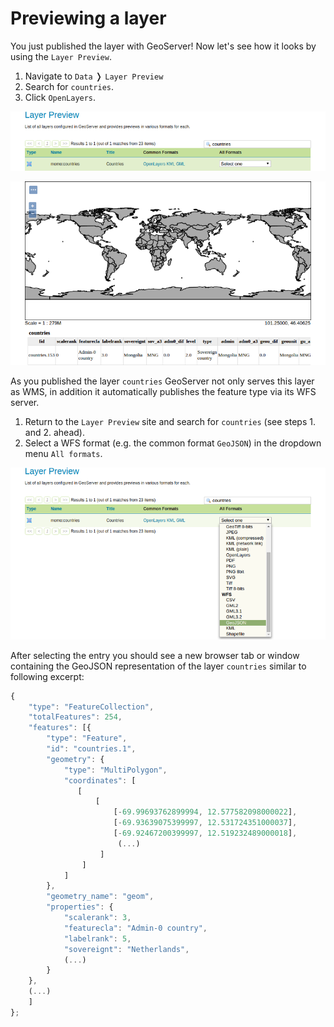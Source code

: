 # Previewing a layer

You just published the layer with GeoServer! Now let's see how it looks by using
the `Layer Preview`.

1. Navigate to `Data` &#10093; `Layer Preview`
2. Search for `countries`.
3. Click `OpenLayers`.

![Layer Preview](../../../assets/layer_preview.png)

![Hello world!](../../../assets/preview_vector_layer_ol.png)

As you published the layer `countries` GeoServer not only serves this layer as
WMS, in addition it automatically publishes the feature type via its WFS server.

1. Return to the `Layer Preview` site and search for `countries` (see steps 1.
   and 2. ahead).
2. Select a WFS format (e.g. the common format `GeoJSON`) in the dropdown
   menu `All formats`.

![WFS Preview](../../../assets/preview_vector_layer_wfs.png)

After selecting the entry you should see a new browser tab or window containing
the GeoJSON representation of the layer `countries` similar to following excerpt:

```javascript
{
    "type": "FeatureCollection",
    "totalFeatures": 254,
    "features": [{
        "type": "Feature",
        "id": "countries.1",
        "geometry": {
            "type": "MultiPolygon",
            "coordinates": [
               [
                   [
                       [-69.99693762899994, 12.577582098000022],
                       [-69.93639075399997, 12.531724351000037],
                       [-69.92467200399997, 12.519232489000018],
                        (...)
                    ]
                ]
            ]
        },
        "geometry_name": "geom",
        "properties": {
            "scalerank": 3,
            "featurecla": "Admin-0 country",
            "labelrank": 5,
            "sovereignt": "Netherlands",
            (...)
        }
    },
    (...)
    ]
};
```
